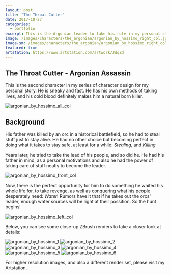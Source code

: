 ```yaml
---
layout: post
title: "The Throat Cutter"
date: 2017-10-27
categories:
  - portfolio
excerpt: This is the Argonian leader to take his role in my personal story. No one sees him coming!
image: /images/characters/the_argonian/argonian_by_hossimo_right_col.jpg
image-sm: /images/characters/the_argonian/argonian_by_hossimo_right_col.jpg
featured: true
artstation: https://www.artstation.com/artwork/JdqZd
---
```




## The Throat Cutter - Argonian Assassin
  

This is the second character in my series of character design for my personal story. He is sneaky and fast. He has his own methods of taking lives, and his cold blood definitely makes him a natural born killer. 
  

<img src="/images/characters/the_argonian/argonian_by_hossimo_all_col.jpg" alt="argonian_by_hossimo_all_col" style="max-width:100%;height:auto">

  

## Background

  

His father was killed by an orc in a historical battlefield, so he had to steal stuff just to stay alive. He had no other choice but becoming perfect in doing what it takes to stay safe, at least for a while: *Stealing*, and *Killing*

Years later, he tried to take the lead of his people, and so did he. He had his father in mind, as a personal motivations and also he had the power of taking care of stuff neatly to become the leader.
  

<img src="/images/characters/the_argonian/argonian_by_hossimo_front_col.jpg" alt="argonian_by_hossimo_front_col" style="max-width:100%;height:auto">

  

Now, there is the perfect opportunity for him to do something he waited his whole life for, to take revenge, as well as conquering what his people desperately need: *Water*! Rumors have it that if he takes out the orcs' leader, enough water sources will be right at their possition. So the hunt begins!
  

<img src="/images/characters/the_argonian/argonian_by_hossimo_left_col.jpg" alt="argonian_by_hossimo_left_col" style="max-width:100%;height:auto">


  

Below, you can see some close-up ZBrush renders to take a closer look at details:

  

<img src="/images/characters/the_argonian/argonian_by_hossimo_1.jpg" alt="argonian_by_hossimo_1" style="max-width:100%;height:auto">
<img src="/images/characters/the_argonian/argonian_by_hossimo_2.jpg" alt="argonian_by_hossimo_2" style="max-width:100%;height:auto">
<img src="/images/characters/the_argonian/argonian_by_hossimo_3.jpg" alt="argonian_by_hossimo_3" style="max-width:100%;height:auto">
<img src="/images/characters/the_argonian/argonian_by_hossimo_4.jpg" alt="argonian_by_hossimo_4" style="max-width:100%;height:auto">
<img src="/images/characters/the_argonian/argonian_by_hossimo_5.jpg" alt="argonian_by_hossimo_5" style="max-width:100%;height:auto">
<img src="/images/characters/the_argonian/argonian_by_hossimo_6.jpg" alt="argonian_by_hossimo_6" style="max-width:100%;height:auto">



For higher resolution images, and also a different render set, please visit my Artstation.